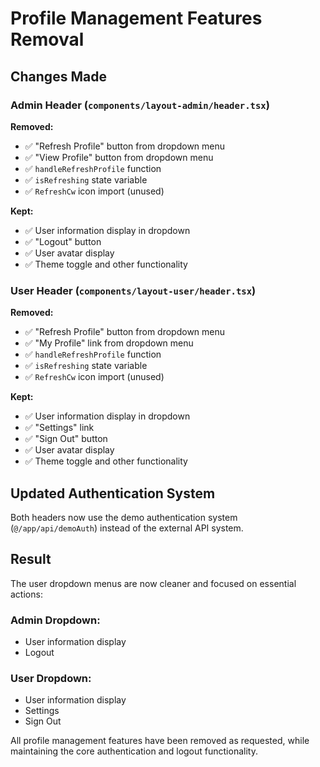 # Profile Management Features Removal

## Changes Made

### Admin Header (`components/layout-admin/header.tsx`)
**Removed:**
- ✅ "Refresh Profile" button from dropdown menu
- ✅ "View Profile" button from dropdown menu
- ✅ `handleRefreshProfile` function
- ✅ `isRefreshing` state variable
- ✅ `RefreshCw` icon import (unused)

**Kept:**
- ✅ User information display in dropdown
- ✅ "Logout" button
- ✅ User avatar display
- ✅ Theme toggle and other functionality

### User Header (`components/layout-user/header.tsx`)
**Removed:**
- ✅ "Refresh Profile" button from dropdown menu
- ✅ "My Profile" link from dropdown menu
- ✅ `handleRefreshProfile` function
- ✅ `isRefreshing` state variable
- ✅ `RefreshCw` icon import (unused)

**Kept:**
- ✅ User information display in dropdown
- ✅ "Settings" link
- ✅ "Sign Out" button
- ✅ User avatar display
- ✅ Theme toggle and other functionality

## Updated Authentication System

Both headers now use the demo authentication system (`@/app/api/demoAuth`) instead of the external API system.

## Result

The user dropdown menus are now cleaner and focused on essential actions:

### Admin Dropdown:
- User information display
- Logout

### User Dropdown:
- User information display
- Settings
- Sign Out

All profile management features have been removed as requested, while maintaining the core authentication and logout functionality.
